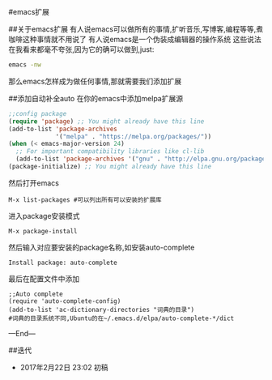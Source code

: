 #emacs扩展

##关于emacs扩展
有人说emacs可以做所有的事情,扩听音乐,写博客,编程等等,煮咖啡这种事情就不用说了
有人说emacs是一个伪装成编辑器的操作系统
这些说法在我看来都毫不夸张,因为它的确可以做到,just:
```bash
emacs -nw
```

那么emacs怎样成为做任何事情,那就需要我们添加扩展

##添加自动补全auto
在你的emacs中添加melpa扩展源
```lisp
;;config package                                                                
(require 'package) ;; You might already have this line                          
(add-to-list 'package-archives
             '("melpa" . "https://melpa.org/packages/"))
(when (< emacs-major-version 24)
  ;; For important compatibility libraries like cl-lib                          
  (add-to-list 'package-archives '("gnu" . "http://elpa.gnu.org/packages/")))
(package-initialize) ;; You might already have this line 
```

然后打开emacs
```
M-x list-packages #可以列出所有可以安装的扩展库
```

进入package安装模式
```
M-x package-install
```

然后输入对应要安装的package名称,如安装auto-complete
```
Install package: auto-complete
```

最后在配置文件中添加
```
;;Auto complete                                                                 
(require 'auto-complete-config)
(add-to-list 'ac-dictionary-directories "词典的目录")
#词典的目录系统不同,Ubuntu的在~/.emacs.d/elpa/auto-complete-*/dict

```


—End—

##迭代


* 2017年2月22日 23:02 初稿


